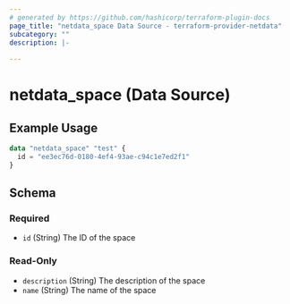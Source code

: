 ```yaml
---
# generated by https://github.com/hashicorp/terraform-plugin-docs
page_title: "netdata_space Data Source - terraform-provider-netdata"
subcategory: ""
description: |-
  
---
```


# netdata_space (Data Source)



## Example Usage

```terraform
data "netdata_space" "test" {
  id = "ee3ec76d-0180-4ef4-93ae-c94c1e7ed2f1"
}
```

<!-- schema generated by tfplugindocs -->
## Schema

### Required

- `id` (String) The ID of the space

### Read-Only

- `description` (String) The description of the space
- `name` (String) The name of the space

